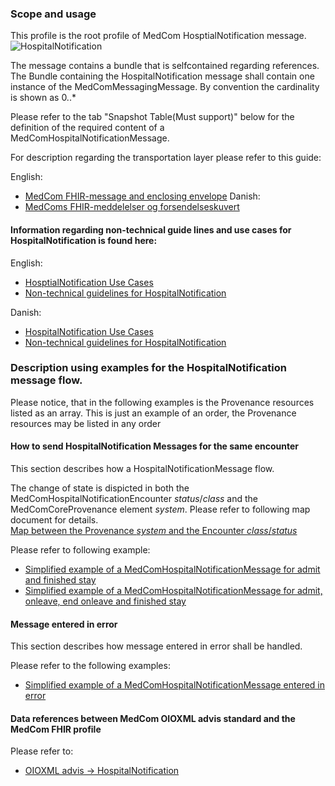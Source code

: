 ### Scope and usage 
This profile is the root profile of MedCom HosptialNotification message. 
<img alt="HospitalNotification" src="./hospitalnotification/HospitalNotification.png" style="float:none; display:block; margin-left:auto; margin-right:auto;" />

The message contains a bundle that is selfcontained regarding references. 
The Bundle containing the HospitalNotification message shall contain one instance of the MedComMessagingMessage. By convention the cardinality is shown as 0..*

Please refer to the tab "Snapshot Table(Must support)" below for the definition of the required content of a MedComHospitalNotificationMessage.  


For description regarding the transportation layer please refer to this guide:  
   
English:
* [ MedCom FHIR-message and enclosing envelope](./pdf/MedCom_FHIR-messages_and_enclosing_envelope.pdf)
Danish:
* [ MedComs FHIR-meddelelser og forsendelseskuvert](./pdf/MedComs_FHIR-meddelelser_og_forsendelseskuvert.pdf)

#### Information regarding non-technical guide lines and use cases for HospitalNotification is found here:

English:
* [HosptialNotification Use Cases](./hospitalnotification/pdf/Use%20cases_Hospital%20Notification_eng.pdf)
* [Non-technical guidelines for HospitalNotification](./hospitalnotification/pdf/FHIR_Hospital_Notification.pdf)

Danish:
* [HospitalNotification Use Cases](./hospitalnotification/pdf/Use_cases_advis_om_sygehusophold.pdf)
* [Non-technical guidelines for HospitalNotification](./hospitalnotification/pdf/FHIR_advis_om_sygehusophold.pdf)

### Description using examples for the HospitalNotification message flow.
Please notice, that in the following examples is the Provenance resources listed as an array. This is just an example of an order, the Provenance resources may be listed in any order 

#### How to send HospitalNotification Messages for the same encounter
This section describes how a HospitalNotificationMessage flow.


The change of state is dispicted in both the MedComHospitalNotificationEncounter *status*/*class* and the MedComCoreProvenance element *system*.
Please refer to following map document for details.  
[Map between the Provenance *system* and the Encounter *class*/*status* ](./hospitalnotification/pdf/Overview_advis_codes_HL7_FHIR.pdf)


Please refer to following example:  

* [Simplified example of a MedComHospitalNotificationMessage for admit and finished stay ](./hospitalnotification/HospitalNotificationAdmitFinishedExample.png)
* [Simplified example of a MedComHospitalNotificationMessage for admit, onleave, end onleave and finished stay ](./hospitalnotification/HospitalNotificationAdmitOnleaveFinishedExample.png)

#### Message entered in error    
This section describes how message entered in error shall be handled.

Please refer to the following examples:  
* [Simplified example of a MedComHospitalNotificationMessage entered in error ](./hospitalnotification/HospitalNotificationEnteredInErrorExample.png)

#### Data references between MedCom OIOXML advis standard and the MedCom FHIR profile
Please refer to:  
* [OIOXML advis -> HospitalNotification ](./hospitalnotification/oioxmlReferencesHospitalNotificaion.png)


